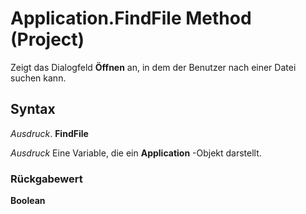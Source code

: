 
# Application.FindFile Method (Project)

Zeigt das Dialogfeld  **Öffnen** an, in dem der Benutzer nach einer Datei suchen kann.


## Syntax

 _Ausdruck_. **FindFile**

 _Ausdruck_ Eine Variable, die ein **Application** -Objekt darstellt.


### Rückgabewert

 **Boolean**

